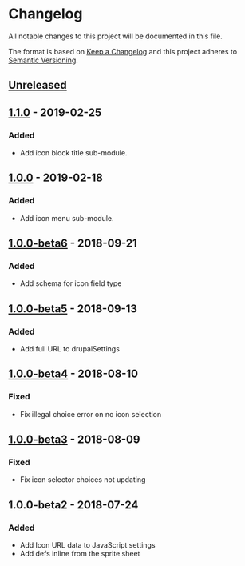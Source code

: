 Changelog
=========

All notable changes to this project will be documented in this file.

The format is based on [Keep a Changelog](http://keepachangelog.com/en/1.0.0/)
and this project adheres to [Semantic Versioning](http://semver.org/spec/v2.0.0.html).

[Unreleased]
------------

[1.1.0] - 2019-02-25
--------------------
### Added
- Add icon block title sub-module.

[1.0.0] - 2019-02-18
--------------------
### Added
- Add icon menu sub-module.

[1.0.0-beta6] - 2018-09-21
--------------------------
### Added
- Add schema for icon field type

[1.0.0-beta5] - 2018-09-13
--------------------------
### Added
- Add full URL to drupalSettings

[1.0.0-beta4] - 2018-08-10
--------------------------
### Fixed
- Fix illegal choice error on no icon selection

[1.0.0-beta3] - 2018-08-09
--------------------------
### Fixed
- Fix icon selector choices not updating

1.0.0-beta2 - 2018-07-24
--------------------------
### Added
- Add Icon URL data to JavaScript settings
- Add defs inline from the sprite sheet

[Unreleased]: https://bitbucket.org/projectcosmic/ex_icons/branches/compare/HEAD%250D1.1.0
[1.1.0]: https://bitbucket.org/projectcosmic/ex_icons/branches/compare/1.1.0%250D1.0.0
[1.0.0]: https://bitbucket.org/projectcosmic/ex_icons/branches/compare/1.0.0%250D1.0.0-beta6
[1.0.0-beta6]: https://bitbucket.org/projectcosmic/ex_icons/branches/compare/1.0.0-beta6%250D1.0.0-beta5
[1.0.0-beta5]: https://bitbucket.org/projectcosmic/ex_icons/branches/compare/1.0.0-beta5%250D1.0.0-beta4
[1.0.0-beta4]: https://bitbucket.org/projectcosmic/ex_icons/branches/compare/1.0.0-beta4%250D1.0.0-beta3
[1.0.0-beta3]: https://bitbucket.org/projectcosmic/ex_icons/branches/compare/1.0.0-beta3%250D1.0.0-beta2
